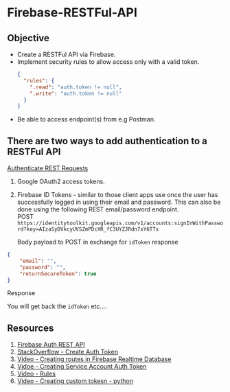 # Firebase-RESTFul-API

## Objective 

* Create a RESTFul API via Firebase. 
* Implement security rules to allow access only with a valid token.  
  ```json
  {
    "rules": {
      ".read": "auth.token != null",
      ".write": "auth.token != null" 
    }
  }
  ```
* Be able to access endpoint(s) from e.g Postman. 

## There are two ways to add authentication to a RESTFul API

[Authenticate REST Requests](https://firebase.google.com/docs/database/rest/auth#google_oauth2_access_tokens)

1. Google OAuth2 access tokens. 
2. Firebase ID Tokens - similar to those client apps use once the user has successfully logged in using their email and password. This can also be done using the following REST email/password endpoint.   
   POST `https://identitytoolkit.googleapis.com/v1/accounts:signInWithPassword?key=AIzaSyDVkcyUVSZmPDcXR_fC3UYZJRdn7xY6TTs`   
   
   Body payload to POST in exchange for `idToken` response 
  ```json 
  {
      "email": "", 
      "password": "",
      "returnSecureToken": true
  }
  ```

  Response 

  You will get back the `idToken` etc....


## Resources 

1. [Firebase Auth REST API](https://firebase.google.com/docs/reference/rest/auth)
2. [StackOverflow - Create Auth Token](https://stackoverflow.com/questions/38661839/using-postman-to-access-firebase-rest-api)
3. [Video - Creating routes in Firebase Realtime Database](https://www.youtube.com/watch?v=rB1qGYYaoPc)
4. [Vidoe - Creating Service Account Auth Token](https://www.youtube.com/watch?v=ScsID2yPB8k)
5. [Video - Rules](https://www.youtube.com/watch?v=dx_gkSb-Ch0)
6. [Video - Creating custom tokesn - python](https://www.youtube.com/watch?v=FPIJwrr5x4g)
